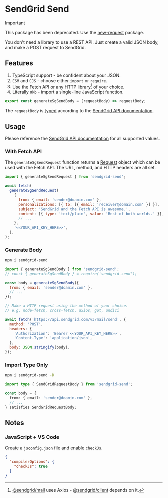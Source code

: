 # SendGrid Send

> [!IMPORTANT]  
> This package has been deprecated. Use the [new-request] package.

[new-request]: https://github.com/hyunbinseo/new-request#readme

You don't need a library to use a REST API. Just create a valid JSON body, and make a POST request to SendGrid.

## Features

1. TypeScript support - be confident about your JSON.
2. `ESM` and `CJS` - choose either `import` or `require`.
3. Use the Fetch API or any HTTP library[^1] of your choice.
4. Literally `0kb` - import a single-line JavaScript function.

[^1]: [@sendgrid/mail] uses Axios - [@sendgrid/client] depends on it.

[@sendgrid/mail]: https://www.npmjs.com/package/@sendgrid/mail
[@sendgrid/client]: https://www.npmjs.com/package/@sendgrid/client

```javascript
export const generateSgSendBody = (requestBody) => requestBody;
```

The `requestBody` is [typed] according to the [SendGrid API documentation].

[typed]: dist/index.d.ts
[SendGrid API documentation]: https://docs.sendgrid.com/api-reference/mail-send/mail-send

## Usage

Please reference the [SendGrid API documentation] for all supported values.

### With Fetch API

The `generateSgSendRequest` function returns a [Request] object which can be used with the Fetch API. The URL, method, and HTTP headers are all set.

[Request]: https://developer.mozilla.org/en-US/docs/Web/API/Request/Request

```javascript
import { generateSgSendRequest } from 'sendgrid-send';

await fetch(
  generateSgSendRequest(
    {
      from: { email: 'sender@doamin.com' },
      personalizations: [{ to: [{ email: 'receiver@domain.com' }] }],
      subject: 'SendGrid and the Fetch API is awesome.',
      content: [{ type: 'text/plain', value: 'Best of both worlds.' }],
      // ...
    },
    '<<YOUR_API_KEY_HERE>>',
  ),
);
```

### Generate Body

```bash
npm i sendgrid-send
```

```javascript
import { generateSgSendBody } from 'sendgrid-send';
// const { generateSgSendBody } = require('sendgrid-send');

const body = generateSgSendBody({
  from: { email: 'sender@doamin.com' },
  // ...
});

// Make a HTTP request using the method of your choice.
// e.g. node-fetch, cross-fetch, axios, got, undici

await fetch('https://api.sendgrid.com/v3/mail/send', {
  method: 'POST',
  headers: {
    'Authorization': 'Bearer <<YOUR_API_KEY_HERE>>',
    'Content-Type': 'application/json',
  },
  body: JSON.stringify(body),
});
```

### Import Type Only

```bash
npm i sendgrid-send -D
```

```typescript
import type { SendGridRequestBody } from 'sendgrid-send';

const body = {
  from: { email: 'sender@doamin.com' },
  // ...
} satisfies SendGridRequestBody;
```

## Notes

### JavaScript + VS Code

Create a [`jsconfig.json`] file and enable `checkJs`.

[`jsconfig.json`]: https://code.visualstudio.com/docs/languages/jsconfig

```json
{
  "compilerOptions": {
    "checkJs": true
  }
}
```
